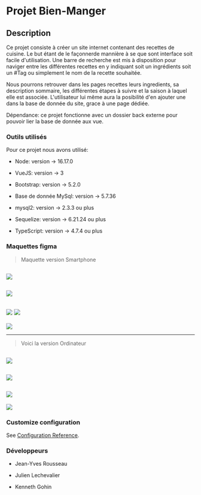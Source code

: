 #  Projet Bien-Manger

## Description

Ce projet consiste à créer un site internet contenant des recettes de cuisine.
Le but étant de le façonnerde mannière à se que sont interface soit facile d'utilisation. Une barre de recherche est mis à disposition pour naviger entre les différentes recettes en y indiquant soit un ingrédients soit un #Tag ou simplement le nom de la recette souhaitée.

Nous pourrons retrouver dans les pages recettes leurs ingredients, sa description sommaire, les différentes étapes à suivre et la saison à laquel elle est associée. L'utilisateur lui même aura la posibilité d'en ajouter une dans la base de donnée du site, grace à une page dédiée.

Dépendance: ce projet fonctionne avec un dossier back externe pour pouvoir lier la base de donnée aux vue.


### Outils utilisés

Pour ce projet nous avons utilisé:


- Node: version -> 16.17.0

- VueJS: version -> 3

- Bootstrap: version -> 5.2.0

- Base de donnée MySql: version -> 5.7.36

- mysql2: version -> 2.3.3 ou plus

- Sequelize: version -> 6.21.24 ou plus

- TypeScript: version -> 4.7.4 ou plus


### Maquettes figma
>Maquette version Smartphone

![](./src/assets/Page_1-A_phone.png)
------------------------------------
![](./src/assets/Page_2-A_phone.png)
------------------------------------
![](./src/assets/Page_3-A_phone.png)
![](./src/assets/Menu_burger_Page_3-A_Phone.png)
------------------------------------
![](./src/assets/Page_creation_phone.png)

____________________________________________________
>Voici la version Ordinateur

![](./src/assets/Page_1-A_PC.png)
------------------------------------
![](./src/assets/Page_2-A_PC.png)
------------------------------------
![](./src/assets/Page_3-A_PC.png)
------------------------------------
![](./src/assets/Page_creation_PC.png)




### Customize configuration
See [Configuration Reference](https://cli.vuejs.org/config/).


### Développeurs
 
- Jean-Yves Rousseau

- Julien Lechevalier

- Kenneth Gohin
